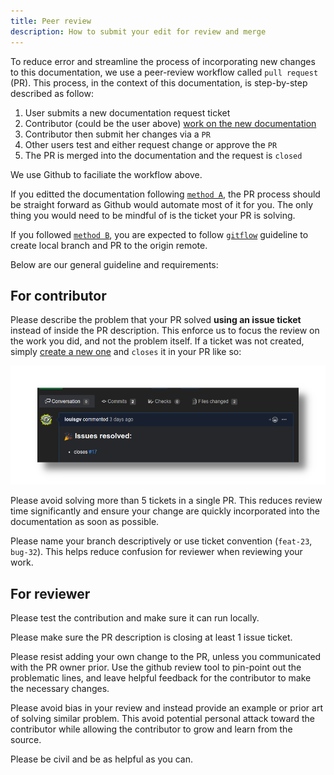 ```yaml
---
title: Peer review
description: How to submit your edit for review and merge
---
```


To reduce error and streamline the process of incorporating new changes to this documentation, we use a peer-review workflow called `pull request` (PR). This process, in the context of this documentation, is step-by-step described as follow:

1. User submits a new documentation request ticket
2. Contributor (could be the user above) [work on the new documentation](/contributions/how-to-work-on-doc/)
3. Contributor then submit her changes via a `PR`
4. Other users test and either request change or approve the `PR` 
5. The PR is merged into the documentation and the request is `closed`

We use Github to faciliate the workflow above. 

If you editted the documentation following [`method A`](/contributions/how-to-work-on-doc/#a-use-the-built-in-github-edit-link), the PR process should be straight forward as Github would automate most of it for you. The only thing you would need to be mindful of is the ticket your PR is solving.

If you followed [`method B`](/contributions/how-to-work-on-doc/#b-build-the-documentation-locally), you are expected to follow [`gitflow`](https://www.atlassian.com/git/tutorials/comparing-workflows/gitflow-workflow) guideline to create local branch and PR to the origin remote.

Below are our general guideline and requirements:

## For contributor

Please describe the problem that your PR solved **using an issue ticket** instead of inside the PR description. This enforce us to focus the review on the work you did, and not the problem itself. If a ticket was not created, simply [create a new one](/contributions/how-to-request-new-doc/#1b-use-githubs-new-issue-button) and `closes` it in your PR like so:

![github close PR](pr-closes-sample.png)

Please avoid solving more than 5 tickets in a single PR. This reduces review time significantly and ensure your change are quickly incorporated into the documentation as soon as possible.


Please name your branch descriptively or use ticket convention (`feat-23`, `bug-32`). This helps reduce confusion for reviewer when reviewing your work.


## For reviewer

Please test the contribution and make sure it can run locally.

Please make sure the PR description is closing at least 1 issue ticket.

Please resist adding your own change to the PR, unless you communicated with the PR owner prior. Use the github review tool to pin-point out the problematic lines, and leave helpful feedback for the contributor to make the necessary changes.

Please avoid bias in your review and instead provide an example or prior art of solving similar problem. This avoid potential personal attack toward the contributor while allowing the contributor to grow and learn from the source.

Please be civil and be as helpful as you can. 